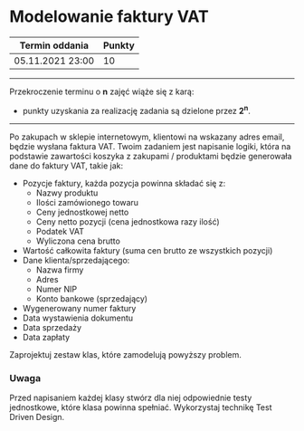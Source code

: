 # Modelowanie faktury VAT

| Termin oddania | Punkty     |
|----------------|:-----------|
|    05.11.2021  23:00 |   10        |

--- 
Przekroczenie terminu o **n** zajęć wiąże się z karą:
- punkty uzyskania za realizację zadania są dzielone przez **2<sup>n</sup>**.

--- 


Po zakupach w sklepie internetowym, klientowi na wskazany adres email, będzie wysłana faktura VAT. 
Twoim zadaniem jest napisanie logiki, która na podstawie zawartości koszyka z zakupami / produktami 
będzie generowała dane do faktury VAT, takie jak:
- Pozycje faktury, każda pozycja powinna składać się z:
    - Nazwy produktu
    - Ilości zamówionego towaru
    - Ceny jednostkowej netto
    - Ceny netto pozycji (cena jednostkowa razy ilość)
    - Podatek VAT
    - Wyliczona cena brutto
- Wartość całkowita faktury (suma cen brutto ze wszystkich pozycji)
- Dane klienta/sprzedającego:
    - Nazwa firmy
    - Adres
    - Numer NIP
    - Konto bankowe (sprzedający)
- Wygenerowany numer faktury
- Data wystawienia dokumentu
- Data sprzedaży
- Data zapłaty

Zaprojektuj zestaw klas, które zamodelują powyższy problem.

### Uwaga
Przed napisaniem każdej klasy stwórz dla niej odpowiednie testy jednostkowe, które klasa powinna spełniać. 
Wykorzystaj technikę Test Driven Design.
